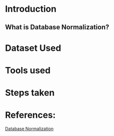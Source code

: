 # Introduction
## What is Database Normalization?


# Dataset Used
# Tools used
# Steps taken


# References:
[Database Normalization](https://www.databasestar.com/database-normalization/)
